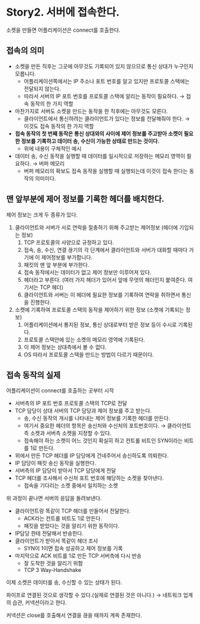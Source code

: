 # Story2. 서버에 접속한다.
소켓을 만들면 어플리케이션은 connect를 호출한다.

## 접속의 의미

- 소켓을 만든 직후는 그곳에 아무것도 기록되어 있지 않으므로 통신 상대가 누구인지 모릅니다.
    - 어플리케이션쪽에서는 IP 주소나 포트 번호를 알고 있지만 프로토콜 스택에는 전달되지 않는다.
    - 따라서 서버의 IP 포트 번호를 프로토콜 스택에 알리는 동작이 필요하다. → 접속 동작의 한 가지 역할
- 마찬가지로 서버도 소켓을 만드는 동작을 한 직후에는 아무것도 모른다.
    - 클라이언트에서 통신하려는 클라이언트가 있다는 정보를 전달해줘야 한다. → 이것도 접속 동작의 한 가지 역할
- **접속 동작의 첫 번째 동작은 통신 상대와의 사이에 제어 정보를 주고받아 소켓이 필요한 정보를 기록하고 데이터 송, 수신이 가능한 상태로 만드는 것이다.**
    - 위에 내용이 구체적인 예시
- 데이터 송, 수신 동작을 실행할 때 데이터를 일시적으로 저장하는 메모리 영역이 필요하다. → 버퍼 메모리
    - 버퍼 메모리의 확보도 접속 동작을 실행할 때 실행되는데 이것이 접속 한다는 동작의 의미이다.

## 맨 앞부분에 제어 정보를 기록한 헤더를 배치한다.

제어 정보는 크게 두 종류가 있다.

1. 클라이언트와 서버가 서로 연락을 절충하기 위해 주고받는 제어정보 (헤더에 기입되는 정보)
    1. TCP 프로토콜의 사양으로 규정하고 있다.
    2. 접속, 송, 수신, 연결 끊기의 각 단계에서 클라이언트와 서버가 대화할 때마다 거기에 이 제어정보를 부가합니다.
    3. 패킷의 맨 앞 부분에 부가한다.
    4. 접속 동작에서는 데이터가 없고 제어 정보만 이루어져 있다.
    5. 헤더라고 부른다. (여러 가지 헤더가 있어서 앞에 무엇의 헤더인지 붙여준다. 여기서는 TCP 헤더)
    6. 클라이언트와 서버는 이 헤더에 필요한 정보를 기록하여 연락을 취하면서 통신을 진행한다.
2. 소켓에 기록하여 프로토콜 스택의 동작을 제어하기 위한 정보 (소켓에 기록되는 정보)
    1. 어플리케이션에서 통지된 정보, 통신 상대로부터 받은 정보 등이 수시로 기록된다.
    2. 프로토콜 스택안에 있는 소켓의 메모리 영역에 기록된다.
    3. 이 제어 정보는 상대측에서 볼 수 없다.
    4. OS 따라서 프로토콜 스택을 만드는 방법이 다르기 때문이다.

## 접속 동작의 실제

어플리케이션이 connect를 호출하는 곳부터 시작

- 서버측의 IP 포트 번호 프로토콜 스택의 TCP로 전달
- TCP 담당이 상대 서버의 TCP 담당과 제어 정보를 주고 받는다.
    - 송, 수신 동작의 개시를 나타내는 제어 정보를 기록한 헤더를 만든다.
    - 여기서 중요한 헤더의 항목은 송신처와 수신처의 포트번호이다. → 클라이언트측 소켓과 서버측 소켓을 지정할 수 있다.
    - 접속해야 하는 소켓이 어느 것인지 확실히 하고 컨트롤 비트인 SYN이라는 비트를 1로 만든다.
- 위에서 만든 TCP 헤더를 IP 담당에게 건네주어서 송신하도록 의뢰한다.
- IP 담당이 패킷 송신 동작을 실행한다.
- 서버측의 IP 담당이 받아서 TCP 담당에게 전달
- TCP 헤더를 조사해서 수신처 포트 번호에 해당하는 소켓을 찾아낸다.
    - 접속을 기다리는 소켓 중에서 일치하는 소켓

위 과정이 끝나면 서버의 응답을 돌려보낸다.

- 클라이언트랑 똑같이 TCP 헤더를 만들어서 전달한다.
    - ACK라는 컨트롤 비트도 1로 만든다.
    - 패킷을 받았다는 것을 알리기 위한 동작이다.
- IP담당 한테 전달해서 반송한다.
- 클라이언트가 받아서 똑같이 헤더 조사
    - SYN이 1이면 접속 성공하고 제어 정보를 기록
- 마지막으로 ACK 비트를 1로 만든 TCP 서버측에 다시 반송
    - 잘 도착한 것을 알리기 위함
    - TCP 3 Way-Handshake

이제 소켓은 데이터를 송, 수신할 수 있는 상태가 된다.

파이프로 연결된 것으로 생각할 수 있다.(실제로 연결된 것은 아니다.) → 네트워크 업계의 습관, 커넥션이라고 한다.

커넥션은 close를 호출해서 연결을 끊을 때까지 계쏙 존재한다.
